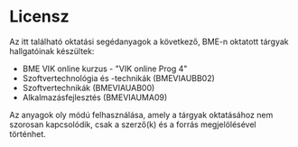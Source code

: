 # Licensz

Az itt található oktatási segédanyagok a következő, BME-n oktatott tárgyak hallgatóinak készültek:
* BME VIK online kurzus - "VIK online Prog 4"
* Szoftvertechnológia és -technikák (BMEVIAUBB02)
* Szoftvertechnikák (BMEVIAUAB00)
* Alkalmazásfejlesztés (BMEVIAUMA09)

Az anyagok oly módú felhasználása, amely a tárgyak oktatásához nem szorosan kapcsolódik, csak a szerző(k) és a forrás megjelölésével történhet.